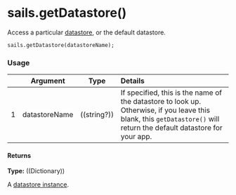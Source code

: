 # sails.getDatastore()
Access a particular [datastore](http://sailsjs.com/documentation/concepts/models-and-orm#?datastores), or the default datastore.

```usage
sails.getDatastore(datastoreName);
```

### Usage


|   |          Argument           | Type                | Details
|---|---------------------------- | ------------------- |:-----------
| 1 |        datastoreName        | ((string?))         |  If specified, this is the name of the datastore to look up. Otherwise, if you leave this blank, this `getDatastore()` will return the default datastore for your app.

#### Returns

**Type:** ((Dictionary))

A [datastore instance](http://sailsjs.com/documentation/reference/waterline-orm/datastores).

<docmeta name="displayName" value="sails.getDatastore()">
<docmeta name="pageType" value="method">
